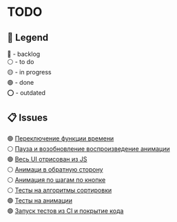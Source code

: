 # TODO

## 🧭 Legend
🔵 - backlog\
⚪ - to do\
🟡 - in progress\
🟢 - done\
⭕ - outdated

## 📋 Issues
🟢 [Переключение функции времени](todo/0001.md)\
⚪ [Пауза и возобновление воспроизведение анимации](todo/0002.md)\
🟢 [Весь UI отрисован из JS](todo/0003.md)\
⚪ [Анимаци в обратную сторону](todo/0004.md)\
⚪ [Анимация по шагам по кнопке](todo/0005.md)\
⚪ [Тесты на алгоритмы сортировки](todo/0006.md)\
🟢 [Тесты на анимации](todo/0007.md)\
🟢 [Запуск тестов из CI и покрытие кода](todo/0008.md)

<!-- dotodo v0.1.0 -->
